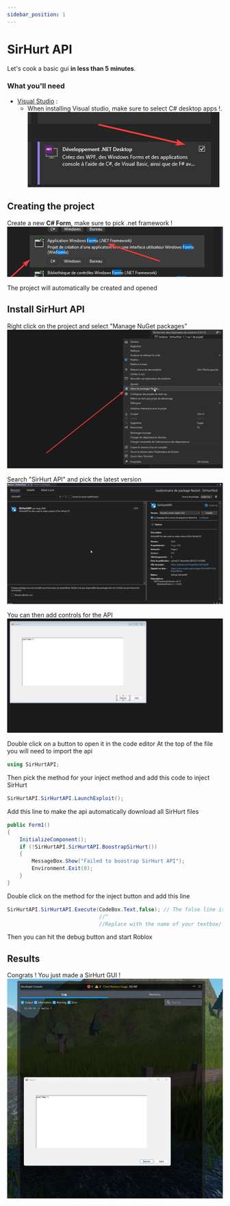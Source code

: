 ```yaml
---
sidebar_position: 1
---
```


# SirHurt API

Let's cook a basic gui **in less than 5 minutes**.



### What you'll need

- [Visual Studio](https://visualstudio.microsoft.com) :
  - When installing Visual studio, make sure to select C# desktop apps !.
  ![alt text](./img/vscinstall.png)

## Creating the project

Create a new **C# Form**, make sure to pick .net framework !
![alt text](./img/formselect.png)

The project will automatically be created and opened


## Install SirHurt API

Right click on the project and select "Manage NuGet packages"
![alt text](./img/managenuget.png)


Search "SirHurt API" and pick the latest version
![alt text](./img/nugetsearch.png)

You can then add controls for the API
![alt text](./img/formdemo.png)


Double click on a button to open it in the code editor
At the top of the file you will need to import the api

```c# title="Form1.cs"
using SirHurtAPI;
```

Then pick the method for your inject method and add this code to inject SirHurt

```c# title="Form1.cs"
SirHurtAPI.SirHurtAPI.LaunchExploit();
```

Add this line to make the api automatically download all SirHurt files

```c# title="Form1.cs"
public Form1()
{
    InitializeComponent();
    if (!SirHurtAPI.SirHurtAPI.BoostrapSirHurt())
    {
        MessageBox.Show("Failed to boostrap SirHurt API");
        Environment.Exit(0);
    }
}
```

Double click on the method for the inject button and add this line 

```c# title="Form1.cs"
SirHurtAPI.SirHurtAPI.Execute(CodeBox.Text,false); // The false line is if you want to Force clear the script queue
                              //^
                              //Replace with the name of your textbox/ richt text box
```


Then you can hit the debug button and start Roblox


## Results

Congrats ! You just made a SirHurt GUI !
![alt text](./img/result.png)